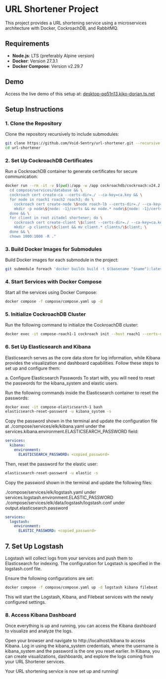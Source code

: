 # URL Shortener Project

This project provides a URL shortening service using a microservices architecture with Docker, CockroachDB, and RabbitMQ.

## Requirements

- **Node.js**: LTS (preferably Alpine version)
- **Docker**: Version 27.3.1
- **Docker Compose**: Version v2.29.7

## Demo

Access the live demo of this setup at: [desktop-pq51n13.kiko-dorian.ts.net](https://desktop-pq51n13.kiko-dorian.ts.net)

## Setup Instructions

### 1. Clone the Repository

Clone the repository recursively to include submodules:

```bash
git clone https://github.com/Void-Sentry/url-shortener.git --recursive
cd url-shortener
```

### 2. Set Up CockroachDB Certificates

Run a CockroachDB container to generate certificates for secure communication:

```bash
docker run --rm -it -v $(pwd):/app -w /app cockroachdb/cockroach:v24.2.1 bash -c "
  cd compose/services/database && \
  cockroach cert create-ca --certs-dir=./ --ca-key=ca.key && \
  for node in roach1 roach2 roach3; do \
    cockroach cert create-node \$node roach-lb --certs-dir=./ --ca-key=ca.key && \
    mkdir -p node\${node: -1}/certs && mv node.* node\${node: -1}/certs; \
  done && \
  for client in root zitadel shortener; do \
    cockroach cert create-client \$client --certs-dir=./ --ca-key=ca.key && \
    mkdir -p clients/\$client && mv client.* clients/\$client; \
  done && \
  chown 1000:1000 -R ."
```

### 3. Build Docker Images for Submodules

Build Docker images for each submodule in the project:

```bash
git submodule foreach 'docker buildx build -t $(basename "$name"):latest .'
```

### 4. Start Services with Docker Compose

Start all the services using Docker Compose:

```bash
docker compose -f compose/compose.yaml up -d
```

### 5. Initialize CockroachDB Cluster

Run the following command to initialize the CockroachDB cluster:

```bash
docker exec -it compose-roach1-1 cockroach init --host roach1 --certs-dir /run/secrets
```

### 6. Set Up Elasticsearch and Kibana
Elasticsearch serves as the core data store for log information, while Kibana provides the visualization and dashboard capabilities. Follow these steps to set up and configure them:

a. Configure Elasticsearch Passwords
To start with, you will need to reset the passwords for the kibana_system and elastic users.

Run the following commands inside the Elasticsearch container to reset the passwords:

```bash
docker exec -it compose-elasticsearch-1 bash
elasticsearch-reset-password -u kibana_system -s
```

Copy the password shown in the terminal and update the configuration file at ./compose/services/elk/kibana.yaml under the services.kibana.environment.ELASTICSEARCH_PASSWORD field:

```yaml
services:
  kibana:
    environment:
      ELASTICSEARCH_PASSWORD: <copied_password>
```

Then, reset the password for the elastic user:

```bash
elasticsearch-reset-password -u elastic -s
```
Copy the password shown in the terminal and update the following files:

./compose/services/elk/logstash.yaml under services.logstash.environment.ELASTIC_PASSWORD
./compose/services/elk/data/logstash/logstash.conf under output.elasticsearch.password

```yaml
services:
  logstash:
    environment:
      ELASTIC_PASSWORD: <copied_password>
```

## 7. Set Up Logstash
Logstash will collect logs from your services and push them to Elasticsearch for indexing. The configuration for Logstash is specified in the logstash.conf file.

Ensure the following configurations are set:

```bash
docker compose -f compose/compose.yaml up -d logstash kibana filebeat --force-recreate
```

This will start the Logstash, Kibana, and Filebeat services with the newly configured settings.

### 8. Access Kibana Dashboard
Once everything is up and running, you can access the Kibana dashboard to visualize and analyze the logs.

Open your browser and navigate to http://localhost/kibana to access Kibana.
Log in using the kibana_system credentials, where the username is kibana_system and the password is the one you reset earlier.
In Kibana, you can create visualizations, dashboards, and explore the logs coming from your URL Shortener services.

Your URL shortening service is now set up and running!
